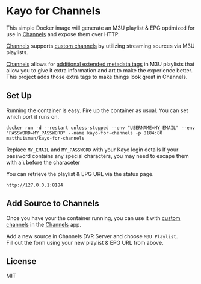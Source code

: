 # Kayo for Channels

This simple Docker image will generate an M3U playlist & EPG optimized for use in [Channels](https://getchannels.com) and expose them over HTTP.

[Channels](https://getchannels.com) supports [custom channels](https://getchannels.com/docs/channels-dvr-server/how-to/custom-channels/) by utilizing streaming sources via M3U playlists.

[Channels](https://getchannels.com) allows for [additional extended metadata tags](https://getchannels.com/docs/channels-dvr-server/how-to/custom-channels/#channels-extensions) in M3U playlists that allow you to give it extra information and art to make the experience better. This project adds those extra tags to make things look great in Channels.

## Set Up

Running the container is easy. Fire up the container as usual. You can set which port it runs on.

    docker run -d --restart unless-stopped --env "USERNAME=MY_EMAIL" --env "PASSWORD=MY_PASSWORD" --name kayo-for-channels -p 8184:80 matthuisman/kayo-for-channels

Replace `MY_EMAIL` and `MY_PASSWORD` with your Kayo login details
If your password contains any special characters, you may need to escape them with a \ before the characeter

You can retrieve the playlist & EPG URL via the status page.

    http://127.0.0.1:8184

## Add Source to Channels

Once you have your the container running, you can use it with [custom channels](https://getchannels.com/docs/channels-dvr-server/how-to/custom-channels/) in the [Channels](https://getchannels.com) app.

Add a new source in Channels DVR Server and choose `M3U Playlist`.  
Fill out the form using your new playlist & EPG URL from above.

## License

MIT
